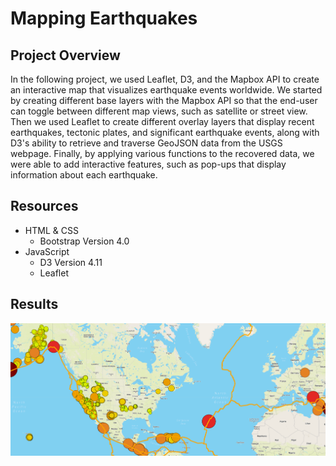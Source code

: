 # Mapping Earthquakes
## Project Overview
In the following project, we used Leaflet, D3, and the Mapbox API to create an interactive map that visualizes earthquake events worldwide. We started by creating different base layers with the Mapbox API so that the end-user can toggle between different map views, such as satellite or street view. Then we used Leaflet to create different overlay layers that display recent earthquakes, tectonic plates, and significant earthquake events, along with D3's ability to retrieve and traverse GeoJSON data from the USGS webpage. Finally, by applying various functions to the recovered data, we were able to add interactive features, such as pop-ups that display information about each earthquake.
## Resources
- HTML & CSS
  - Bootstrap Version 4.0
- JavaScript
  - D3 Version 4.11
  - Leaflet
## Results

<img src = "images/map.png" width = 900>
